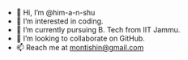 - 👋 Hi, I’m @him-a-n-shu
- 👀 I’m interested in coding.
- 🌱 I’m currently pursuing B. Tech from IIT Jammu.
- 💞️ I’m looking to collaborate on GitHub.
- 📫 Reach me at montishin@gmail.com

<!---
him-a-n-shu/him-a-n-shu is a ✨ special ✨ repository because its `README.md` (this file) appears on your GitHub profile.
You can click the Preview link to take a look at your changes.
--->
